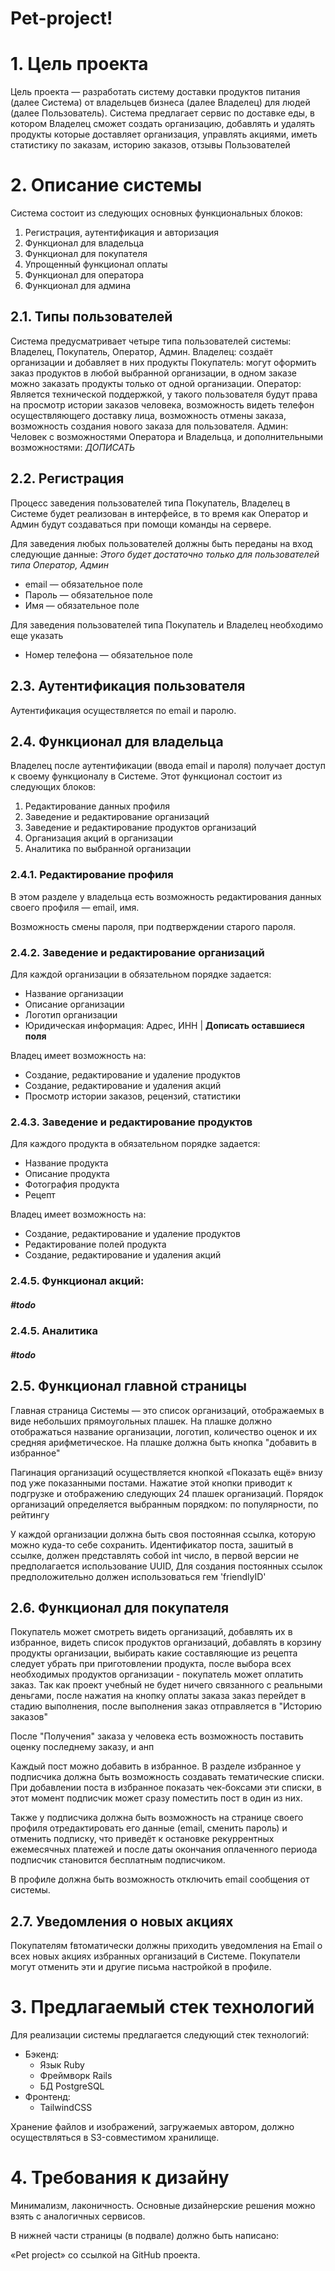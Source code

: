 # Pet-project!

# 1. Цель проекта

Цель проекта — разработать систему доставки продуктов питания (далее Система) от владельцев бизнеса (далее Владелец) для людей (далее Пользователь).
Система предлагает сервис по доставке еды, в котором Владелец сможет создать организацию, добавлять и удалять продукты которые доставляет организация, управлять акциями, иметь статистику по заказам, историю заказов, отзывы Пользователей

# 2. Описание системы

Система состоит из следующих основных функциональных блоков:

1. Регистрация, аутентификация и авторизация
2. Функционал для владельца
3. Функционал для покупателя
4. Упрощенный функционал оплаты
5. Функционал для оператора
6. Функционал для админа


## 2.1. Типы пользователей

Система предусматривает четыре типа пользователей системы: Владелец, Покупатель, Оператор, Админ.
Владелец: создаёт организации и добавляет в них продукты 
Покупатель: могут оформить заказ продуктов в любой выбранной организации, в одном заказе можно заказать продукты только от одной организации.
Оператор: Является технической поддержкой, у такого пользователя будут права на просмотр истории заказов человека, возможность видеть телефон осуществляющего доставку лица, возможность отмены заказа, возможность создания нового заказа для пользователя.
Админ: Человек с возможностями Оператора и Владельца, и дополнительными возможностями: *ДОПИСАТЬ*

## 2.2. Регистрация 

Процесс заведения пользователей типа Покупатель, Владелец в Системе будет реализован в интерфейсе, в то время как Оператор и Админ будут создаваться при помощи команды на сервере.

Для заведения любых пользователей должны быть переданы на вход следующие данные:
*Этого будет достаточно только для пользователей типа Оператор, Админ*
* email — обязательное поле
* Пароль — обязательное поле
* Имя — обязательное поле

Для заведения пользователей типа Покупатель и Владелец необходимо еще указать
* Номер телефона — обязательное поле


## 2.3. Аутентификация пользователя

Аутентификация осуществляется по email и паролю.


## 2.4. Функционал для владельца

Владелец после аутентификации (ввода email и пароля) получает доступ к 
своему функционалу в Системе. Этот функционал состоит из
следующих блоков:

1. Редактирование данных профиля
2. Заведение и редактирование организаций
3. Заведение и редактирование продуктов организаций
4. Организация акций в организации
5. Аналитика по выбранной организации


### 2.4.1. Редактирование профиля

В этом разделе у владельца есть возможность редактирования данных
своего профиля — email, имя.

Возможность смены пароля, при подтверждении старого пароля.


### 2.4.2. Заведение и редактирование организаций

Для каждой организации в обязательном порядке задается:
* Название организации
* Описание организации
* Логотип организации
* Юридическая информация: Адрес, ИНН |  **Дописать оставшиеся поля**

Владец имеет возможность на:
* Создание, редактирование и удаление продуктов
* Создание, редактирование и удаления акций
* Просмотр истории заказов, рецензий, статистики


### 2.4.3. Заведение и редактирование продуктов

Для каждого продукта в обязательном порядке задается:
* Название продукта
* Описание продукта
* Фотография продукта
* Рецепт

Владец имеет возможность на:
* Создание, редактирование и удаление продуктов
* Редактирование полей продукта
* Создание, редактирование и удаления акций

### 2.4.5. Функционал акций:

##### *#todo*

### 2.4.5. Аналитика
##### *#todo*


## 2.5. Функционал главной страницы

Главная страница Системы — это список организаций, отображаемых в виде небольших прямоугольных плашек. На плашке должно отображаться название организации, логотип, количество оценок и их средняя арифметическое. На плашке должна быть кнопка "добавить в избранноe"

Пагинация организаций осуществляется кнопкой «Показать ещё» внизу под уже
показанными постами. Нажатие этой кнопки приводит к подгрузке и отображению следующих 24 плашек организаций. Порядок организаций определяется выбранным порядком: по популярности, по рейтингу

У каждой организации должна быть своя постоянная ссылка, которую можно куда-то
себе сохранить. Идентификатор поста, зашитый в ссылке, должен представлять
собой int число, в первой версии не предполагается использование UUID, Для создания постоянных ссылок предположительно должен использоваться гем 'friendlyID' 


## 2.6. Функционал для покупателя

Покупатель может смотреть видеть организаций, добавлять их в избранное, видеть список продуктов организаций, добавлять в корзину продукты организации, выбирать какие составляющие из рецепта следует убрать при приготовлении продукта, после выбора всех необходимых продуктов организации - покупатель может оплатить заказ. Так как проект учебный не будет ничего связанного с реальными деньгами, после нажатия на кнопку оплаты заказа заказ перейдет в стадию выполнения, после выполнения заказ отправляется в "Историю заказов"

После "Получения" заказа у человека есть возможность поставить оценку последнему заказу, и анп

Каждый пост можно добавить в избранное. В разделе избранное у подписчика
должна быть возможность создавать тематические списки. При добавлении поста
в избранное показать чек-боксами эти списки, в этот момент подписчик может
сразу поместить пост в один из них.
 
Также у подписчика должна быть возможность на странице своего профиля
отредактировать его данные (email, сменить пароль) и отменить подписку,
что приведёт к остановке рекуррентных ежемесячных платежей и после
даты окончания оплаченного периода подписчик становится бесплатным подписчиком.

В профиле должна быть возможность отключить email сообщения от системы.


## 2.7. Уведомления о новых акциях

Покупателям fвтоматически должны приходить уведомления на Email о всех новых
акциях избранных организаций в Системе. Покупатели могут отменить эти и другие письма
настройкой в профиле.


# 3. Предлагаемый стек технологий

Для реализации системы предлагается следующий стек технологий:

* Бэкенд:
    - Язык Ruby
    - Фреймворк Rails
    - БД PostgreSQL
* Фронтенд:
    - TailwindCSS

Хранение файлов и изображений, загружаемых автором, должно осуществляться
в S3-совместимом хранилище.


# 4. Требования к дизайну

Минимализм, лаконичность. Основные дизайнерские решения можно взять с аналогичных сервисов.

В нижней части страницы (в подвале) должно быть написано:

«Pet project» со ссылкой на GitHub проекта.
